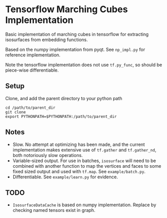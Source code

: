 # Tensorflow Marching Cubes Implementation
Basic implementation of marching cubes in tensorflow for extracting isosurfaces from embedding functions.

Based on the numpy implementation from pyqt. See `np_impl.py` for reference implementation.

Note the tensorflow implementation does not use `tf.py_func`, so should be piece-wise differentiable.

## Setup
Clone, and add the parent directory to your python path
```
cd /path/to/parent_dir
git clone
export PYTHONPATH=$PYTHONPATH:/path/to/parent_dir
```

## Notes
* Slow. No attempt at optimizing has been made, and the current implementation makes extensive use of `tf.gather` and `tf.gather_nd`, both notoriously slow operations.
* Variable-sized output. For use in batches, `isosurface` will need to be combined with another function to map the vertices and faces to some fixed sized output and used with `tf.map`. See `example/batch.py`.
* Differentiable. See `example/learn.py` for evidence.

## TODO
* `IsosurfaceDataCache` is based on numpy implementation. Replace by checking named tensors exist in graph.
